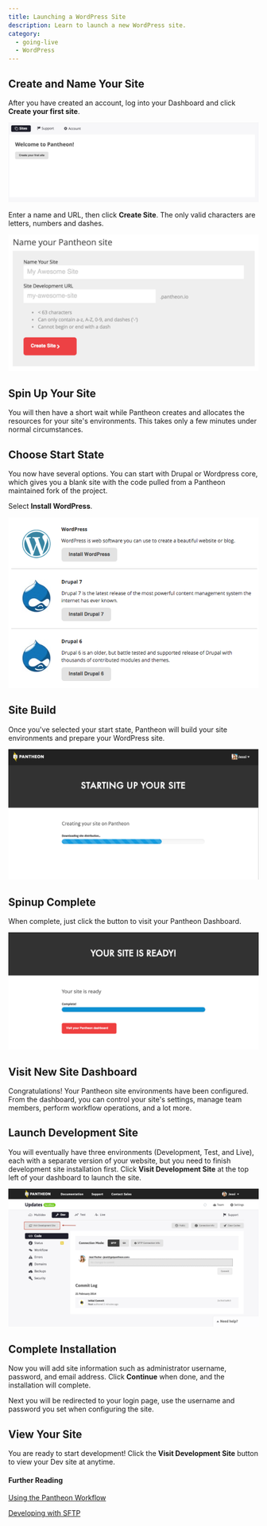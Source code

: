 ```yaml
---
title: Launching a WordPress Site
description: Learn to launch a new WordPress site.  
category:
  - going-live
  - WordPress
---
```

## Create and Name Your Site

After you have created an account, log into your Dashboard and click **Create your first site**.

![Your sites & account dashboard](/source/docs/assets/images/create-first-site.png)​

Enter a name and URL, then click **Create Site**. The only valid characters are letters, numbers and dashes.

![Pick site name](/source/docs/assets/images/name-your-site.png)

<!-- #2 -->
## Spin Up Your Site

You will then have a short wait while Pantheon creates and allocates the resources for your site's environments. This takes only a few minutes under normal circumstances.

<!-- #3 -->
## Choose Start State

You now have several options. You can start with Drupal or Wordpress core, which gives you a blank site with the code pulled from a Pantheon maintained fork of the project.

Select **Install WordPress**.

![Choose start state](/source/docs/assets/images/core-startup.png)


<!-- #4 -->
## Site Build

Once you've selected your start state, Pantheon will build your site environments and prepare your WordPress site.

![Site spinup in progress](/source/docs/assets/images/desk_images/247524.png)


<!-- #5 -->
## Spinup Complete

When complete, just click the button to visit your Pantheon Dashboard.

![](/source/docs/assets/images/visit-dashboard.png)

<!-- #6 -->
## Visit New Site Dashboard

Congratulations! Your Pantheon site environments have been configured. From the dashboard, you can control your site's settings, manage team members, perform workflow operations, and a lot more.

<!-- #7 -->
## Launch Development Site

You will eventually have three environments (Development, Test, and Live), each with a separate version of your website, but you need to finish development site installation first. Click **Visit Development Site** at the top left of your dashboard to launch the site.

![](/source/docs/assets/images/desk_images/248569.png)

<!-- #8 -->
## Complete Installation

Now you will add site information such as administrator username, password, and email address. Click **Continue** when done, and the installation will complete.
​

Next you will be redirected to your login page, use the username and password you set when configuring the site.

<!-- #9 -->
## View Your Site

You are ready to start development! Click the **Visit Development Site** button to view your Dev site at anytime.


#### Further Reading  

[Using the Pantheon Workflow](/docs/articles/sites/code/using-the-pantheon-workflow)

[Developing with SFTP](/docs/articles/sites/code/developing-directly-with-sftp-mode)
